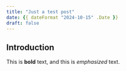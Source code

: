 ```yaml
---
title: "Just a test post"
date: {{ dateFormat "2024-10-15" .Date }}
draft: false
---
```


## Introduction

This is **bold** text, and this is *emphasized* text.
